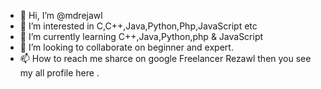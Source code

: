 - 👋 Hi, I’m @mdrejawl
- 👀 I’m interested in C,C++,Java,Python,Php,JavaScript etc
- 🌱 I’m currently learning C++,Java,Python,php & JavaScript
- 💞️ I’m looking to collaborate on beginner and expert.
- 📫 How to reach me sharce on google Freelancer Rezawl then you see my all profile here .

<!---
mdrejawl/mdrejawl is a ✨ special ✨ repository because its `README.md` (this file) appears on your GitHub profile.
You can click the Preview link to take a look at your changes.
--->
